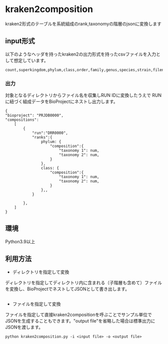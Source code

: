 # kraken2composition

kraken2形式のテーブルを系統組成のrank,taxonomyの階層のjsonに変換します



## input形式

以下のようなヘッダを持ったkraken2の出力形式を持ったcsvファイルを入力として想定しています。

```
count,superkingdom,phylum,class,order,family,genus,species,strain,filename,sig_name,sig_md5,total_counts
```

### 出力

対象となるディレクトリからファイル名を収集しRUN IDに変換したうえで
RUNに紐づく組成データをBioProjectにネストし出力します。


```
{
"bioproject": "PRJDB0000",
"compositions":
    [
        {
            "run":"DRR0000",
            "ranks":{
                phylum: {
                    "composition":{
                        "taxonomy 1": num,
                        "taxonomy 2": num,
                    }
                },
                class: {
                    "composition":{
                        "taxonomy 1": num,
                        "taxonomy 2": num,
                    }
                },,
            }
            
        },
    ]
} 
```


## 環境

Python3.9以上

## 利用方法

- ディレクトリを指定して変換

ディレクトリを指定してディレクトリ内に含まれる（子階層も含めて）ファイルを変換し、BioProjectでネストしてJSONとして書き出します。

```

```

- ファイルを指定して変換

ファイルを指定して直接kraken2compositionを呼ぶことでサンプル単位でJSONを生成することもできます。"output file"を省略した場合は標準出力にJSONを渡します。

```
python kraken2composition.py -i <input file> -o <output file>
```







